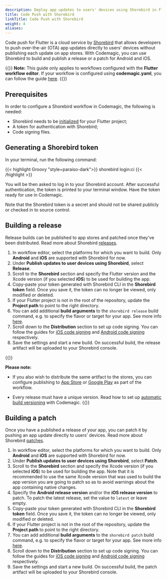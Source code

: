 ```yaml
---
description: Deploy app updates to users' devices using Shorebird in Flutter workflow editor
title: Code Push with Shorebird
linkTitle: Code Push with Shorebird
weight: 4
aliases: 
---
```


Code push for Flutter is a cloud service by [Shorebird](https://shorebird.dev/) that allows developers to push over-the-air (OTA) app updates directly to users' devices without publishing each update on app stores. With Codemagic, you can use Shorebird to build and publish a release or a patch for Android and iOS.

{{<notebox>}}
**Note:** This guide only applies to workflows configured with the **Flutter workflow editor**. If your workflow is configured using **codemagic.yaml**, you can follow the guide [here](https://docs.shorebird.dev/ci/codemagic/).
{{</notebox>}}

## Prerequisites

In order to configure a Shorebird workflow in Codemagic, the following is needed:

- Shorebird needs to be [initialized](https://docs.shorebird.dev/code-push/initialize/) for your Flutter project;
- A token for authentication with Shorebird;
- Code signing files.

## Generating a Shorebird token

In your terminal, run the following command:

{{< highlight Groovy "style=paraiso-dark">}}
shorebird login:ci
{{< /highlight >}}

You will be then asked to log in to your Shorebird account. After successful authentication, the token is printed to your terminal window. Have the token ready for use in Codemagic.

Note that the Shorebird token is a secret and should not be shared publicly or checked in to source control.

## Building a release

Release builds can be published to app stores and patched once they've been distributed. Read more about Shorebird [releases](https://docs.shorebird.dev/code-push/release/).

1. In workflow editor, select the platforms for which you want to build. Only **Android** and **iOS** are supported with Shorebird for now.
2. Under **Publish updates to user devices using Shorebird**, select **Release**.
3. Scroll to the **Shorebird** section and specify the Flutter version and the Xcode version (if you selected **iOS**) to be used for building the app. 
4. Copy-paste your token generated with Shorebird CLI in the **Shorebird token** field. Once you save it, the token can no longer be viewed, only modified or deleted.
5. If your Flutter project is not in the root of the repository, update the **Project path** to point to the right directory.
6. You can add additional **build arguments** to the `shorebird release` build command, e.g. to specify the flavor or target for your app. See more info [here](https://docs.shorebird.dev/code-push/release/).
7. Scroll down to the **Distribution** section to set up code signing. You can follow the guides for [iOS code signing](../flutter-code-signing/ios-code-signing) and [Android code signing](../flutter-code-signing/android-code-signing) respectively. 
8. Save the settings and start a new build. On successful build, the release artifact will be uploaded to your Shorebird console.

{{<notebox>}}

**Please note:**

* If you also wish to distribute the same artifact to the stores, you can configure publishing to [App Store](../flutter-publishing/publishing-to-app-store) or [Google Play](../flutter-publishing/publishing-to-google-play) as part of the workflow.

* Every release must have a unique version. Read how to set up [automatic build versioning](../knowledge-codemagic/build-versioning) with Codemagic.
{{</notebox>}}

## Building a patch

Once you have a published a release of your app, you can patch it by pushing an app update directly to users' devices. Read more about Shorebird [patches](https://docs.shorebird.dev/code-push/patch/).

1. In workflow editor, select the platforms for which you want to build. Only **Android** and **iOS** are supported with Shorebird for now.
2. Under **Publish updates to user devices using Shorebird**, select **Patch**.
3. Scroll to the **Shorebird** section and specify the Xcode version (if you selected **iOS**) to be used for building the app. Note that it is recommended to use the same Xcode version that was used to build the app version you are going to patch so as to avoid warnings about the app containing native changes.  
4. Specify the **Android release version** and/or the **iOS release version** to patch. To patch the latest release, set the value to `latest` or leave empty.
5. Copy-paste your token generated with Shorebird CLI in the **Shorebird token** field. Once you save it, the token can no longer be viewed, only modified or deleted.
6. If your Flutter project is not in the root of the repository, update the **Project path** to point to the right directory.
7. You can add additional **build arguments** to the `shorebird patch` build command, e.g. to specify the flavor or target for your app. See more info [here](https://docs.shorebird.dev/code-push/patch/).
8. Scroll down to the **Distribution** section to set up code signing. You can follow the guides for [iOS code signing](../flutter-code-signing/ios-code-signing) and [Android code signing](../flutter-code-signing/android-code-signing) respectively.
9. Save the settings and start a new build. On successful build, the patch artifact will be uploaded to your Shorebird console.


